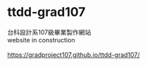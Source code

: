 # ttdd-grad107
台科設計系107級畢業製作網站<br>
website in construction<br><br>
https://gradproject107.github.io/ttdd-grad107/
